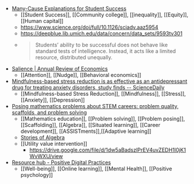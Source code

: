 - [Many-Cause Explanations for Student Success](https://ccrc.tc.columbia.edu/easyblog/many-cause-explanations-for-student-success.html#.Y2vOxpqcKgM.twitter)
	- [[Student Success]], [[Community college]], [[inequality]], [[Equity]], [[Human capital]]
	- https://www.science.org/doi/full/10.1126/sciadv.aaz5954
	- https://deepblue.lib.umich.edu/data/concern/data_sets/9593tv301
	- >Students’ ability to be successful does not behave like standard tests of intelligence. Instead, it acts like a limited resource, distributed unequally.
- [Salience | Annual Review of Economics](https://www.annualreviews.org/doi/abs/10.1146/annurev-economics-051520-011616?casa_token=rE5bgLacSz4AAAAA:E92Qea4MukRqHBIcIHqpoWcZEbJXuYLvqulPQEtEMzQZSg_bmz8aY5tbGdjSiNiPSb_DWjI_SRXaePY)
	- [[Attention]], [[Nudge]], [[Behavioral economics]]
- [Mindfulness-based stress reduction is as effective as an antidepressant drug for treating anxiety disorders, study finds -- ScienceDaily](https://www.sciencedaily.com/releases/2022/11/221109124354.htm)
	- [[Mindfulness-based Stress Reduction]], [[Mindfulness]], [[Stress]], [[Anxiety]], [[Depression]]
- [Posing mathematics problems about STEM careers: problem quality, scaffolds, and problem solving](https://www.tandfonline.com/doi/abs/10.1080/0020739X.2022.2128458)
	- [[Mathematics education]], [[Problem solving]], [[Problem posing]], [[Scaffolding]], [[Algebra]], [[Situated learning]], [[Career development]], [[ASSISTments]],[[Adaptive learning]]
	- [Stories of Algebra](https://sites.google.com/view/stories-of-algebra)
	- [[Utility value intervention]]
		- https://drive.google.com/file/d/1dw5aBadszlPrEV4uvZEDH1l0jK1WvWXU/view
- [Resource hub - Positive Digital Practices](https://positivedigitalpractices.weebly.com/resource-hub.html)
	- [[Well-being]], [[Online learning]], [[Mental Health]], [[Positive psychology]]